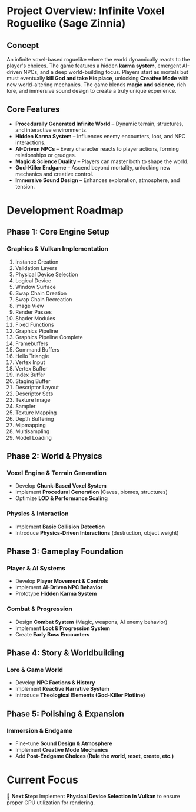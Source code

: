 # **Project Overview: Infinite Voxel Roguelike (Sage Zinnia)**

## **Concept**
An infinite voxel-based roguelike where the world dynamically reacts to the player's choices. The game features a hidden **karma system**, emergent AI-driven NPCs, and a deep world-building focus. Players start as mortals but must eventually **kill God and take His place**, unlocking **Creative Mode** with new world-altering mechanics. The game blends **magic and science**, rich lore, and immersive sound design to create a truly unique experience.

## **Core Features**
- **Procedurally Generated Infinite World** – Dynamic terrain, structures, and interactive environments.
- **Hidden Karma System** – Influences enemy encounters, loot, and NPC interactions.
- **AI-Driven NPCs** – Every character reacts to player actions, forming relationships or grudges.
- **Magic & Science Duality** – Players can master both to shape the world.
- **God-Killer Endgame** – Ascend beyond mortality, unlocking new mechanics and creative control.
- **Immersive Sound Design** – Enhances exploration, atmosphere, and tension.

# **Development Roadmap**

## **Phase 1: Core Engine Setup**
### **Graphics & Vulkan Implementation**
1. Instance Creation  
2. Validation Layers  
3. Physical Device Selection  
4. Logical Device  
5. Window Surface  
6. Swap Chain Creation  
7. Swap Chain Recreation  
8. Image View  
9. Render Passes  
10. Shader Modules  
11. Fixed Functions  
12. Graphics Pipeline  
13. Graphics Pipeline Complete  
14. Framebuffers  
15. Command Buffers  
16. Hello Triangle  
17. Vertex Input  
18. Vertex Buffer  
19. Index Buffer  
20. Staging Buffer  
21. Descriptor Layout  
22. Descriptor Sets  
23. Texture Image  
24. Sampler  
25. Texture Mapping  
26. Depth Buffering  
27. Mipmapping  
28. Multisampling  
29. Model Loading

## **Phase 2: World & Physics**
### **Voxel Engine & Terrain Generation**
- Develop **Chunk-Based Voxel System**
- Implement **Procedural Generation** (Caves, biomes, structures)
- Optimize **LOD & Performance Scaling**

### **Physics & Interaction**
- Implement **Basic Collision Detection**
- Introduce **Physics-Driven Interactions** (destruction, object weight)

## **Phase 3: Gameplay Foundation**
### **Player & AI Systems**
- Develop **Player Movement & Controls**
- Implement **AI-Driven NPC Behavior**
- Prototype **Hidden Karma System**

### **Combat & Progression**
- Design **Combat System** (Magic, weapons, AI enemy behavior)
- Implement **Loot & Progression System**
- Create **Early Boss Encounters**

## **Phase 4: Story & Worldbuilding**
### **Lore & Game World**
- Develop **NPC Factions & History**
- Implement **Reactive Narrative System**
- Introduce **Theological Elements (God-Killer Plotline)**

## **Phase 5: Polishing & Expansion**
### **Immersion & Endgame**
- Fine-tune **Sound Design & Atmosphere**
- Implement **Creative Mode Mechanics**
- Add **Post-Endgame Choices (Rule the world, reset, create, etc.)**

# **Current Focus**
🚀 **Next Step:** Implement **Physical Device Selection in Vulkan** to ensure proper GPU utilization for rendering.

